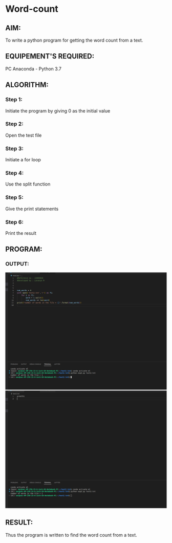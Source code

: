 # Word-count
## AIM:
To write a python program for getting the word count from a text.
## EQUIPEMENT'S REQUIRED: 
PC
Anaconda - Python 3.7
## ALGORITHM: 

### Step 1:
Initiate the program by giving 0 as the initial value
### Step 2: 
Open the test file
 
### Step 3: 
Initiate a for loop

### Step 4:  
Use the split function

### Step 5: 
Give the print statements

### Step 6: 
Print the result

## PROGRAM:

### OUTPUT:
![](wordcount1.png)
![](wordcount2.png)




## RESULT:
Thus the program is written to find the word count from a text.
